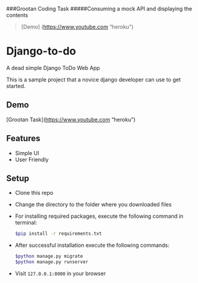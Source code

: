  ###Grootan Coding Task
 #####Consuming a mock API and displaying the contents
> [Demo] (https://www.youtube.com “heroku”) 

# Django-to-do
A dead simple Django ToDo Web App

This is a sample project that a novice django developer can use to get started.

## Demo

[Grootan Task](https://www.youtube.com “heroku”) 
## Features

- Simple UI
- User Friendly

## Setup

- Clone this repo
- Change the directory to the folder where you downloaded files
- For installing required packages, execute the following command in terminal:

    ```bash
    $pip install -r requirements.txt
    ```

- After successful installation execute the following commands:

    ```bash
    $python manage.py migrate
    $python manage.py runserver
    ```

- Visit `127.0.0.1:8000` in your browser

